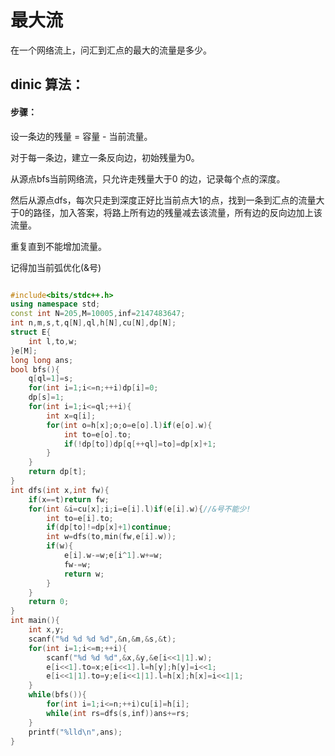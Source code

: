 # 最大流
在一个网络流上，问汇到汇点的最大的流量是多少。

## dinic 算法：
#### 步骤：

设一条边的残量 = 容量 - 当前流量。

对于每一条边，建立一条反向边，初始残量为0。

从源点bfs当前网络流，只允许走残量大于0 的边，记录每个点的深度。

然后从源点dfs，每次只走到深度正好比当前点大1的点，找到一条到汇点的流量大于0的路径，加入答案，将路上所有边的残量减去该流量，所有边的反向边加上该流量。

重复直到不能增加流量。

记得加当前弧优化(&号)


```cpp

#include<bits/stdc++.h>
using namespace std;
const int N=205,M=10005,inf=2147483647;
int n,m,s,t,q[N],ql,h[N],cu[N],dp[N];
struct E{
	int l,to,w;
}e[M];
long long ans;
bool bfs(){
	q[ql=1]=s;
	for(int i=1;i<=n;++i)dp[i]=0;
	dp[s]=1;
	for(int i=1;i<=ql;++i){
		int x=q[i];
		for(int o=h[x];o;o=e[o].l)if(e[o].w){
			int to=e[o].to;
			if(!dp[to])dp[q[++ql]=to]=dp[x]+1;
		}
	}
	return dp[t];
}
int dfs(int x,int fw){
	if(x==t)return fw;
	for(int &i=cu[x];i;i=e[i].l)if(e[i].w){//&号不能少!
		int to=e[i].to;
		if(dp[to]!=dp[x]+1)continue;
		int w=dfs(to,min(fw,e[i].w));
		if(w){
			e[i].w-=w;e[i^1].w+=w;
			fw-=w;
			return w;
		}
	}
	return 0;
}
int main(){
	int x,y;
	scanf("%d %d %d %d",&n,&m,&s,&t);
	for(int i=1;i<=m;++i){
		scanf("%d %d %d",&x,&y,&e[i<<1|1].w);
		e[i<<1].to=x;e[i<<1].l=h[y];h[y]=i<<1;
		e[i<<1|1].to=y;e[i<<1|1].l=h[x];h[x]=i<<1|1;
	}
	while(bfs()){
		for(int i=1;i<=n;++i)cu[i]=h[i];
		while(int rs=dfs(s,inf))ans+=rs;
	}
	printf("%lld\n",ans);
}

```
